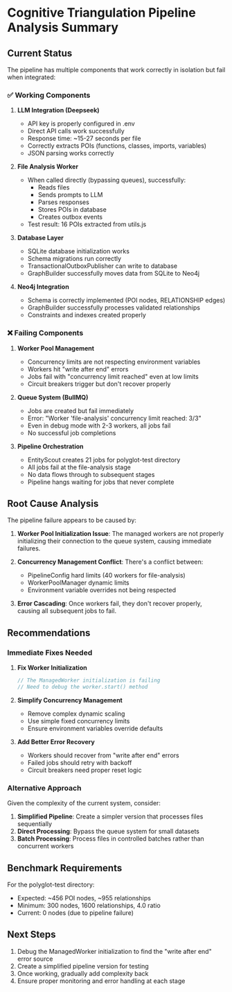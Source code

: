 # Cognitive Triangulation Pipeline Analysis Summary

## Current Status

The pipeline has multiple components that work correctly in isolation but fail when integrated:

### ✅ Working Components

1. **LLM Integration (Deepseek)**
   - API key is properly configured in .env
   - Direct API calls work successfully
   - Response time: ~15-27 seconds per file
   - Correctly extracts POIs (functions, classes, imports, variables)
   - JSON parsing works correctly

2. **File Analysis Worker**
   - When called directly (bypassing queues), successfully:
     - Reads files
     - Sends prompts to LLM
     - Parses responses
     - Stores POIs in database
     - Creates outbox events
   - Test result: 16 POIs extracted from utils.js

3. **Database Layer**
   - SQLite database initialization works
   - Schema migrations run correctly
   - TransactionalOutboxPublisher can write to database
   - GraphBuilder successfully moves data from SQLite to Neo4j

4. **Neo4j Integration**
   - Schema is correctly implemented (POI nodes, RELATIONSHIP edges)
   - GraphBuilder successfully processes validated relationships
   - Constraints and indexes created properly

### ❌ Failing Components

1. **Worker Pool Management**
   - Concurrency limits are not respecting environment variables
   - Workers hit "write after end" errors
   - Jobs fail with "concurrency limit reached" even at low limits
   - Circuit breakers trigger but don't recover properly

2. **Queue System (BullMQ)**
   - Jobs are created but fail immediately
   - Error: "Worker 'file-analysis' concurrency limit reached: 3/3"
   - Even in debug mode with 2-3 workers, all jobs fail
   - No successful job completions

3. **Pipeline Orchestration**
   - EntityScout creates 21 jobs for polyglot-test directory
   - All jobs fail at the file-analysis stage
   - No data flows through to subsequent stages
   - Pipeline hangs waiting for jobs that never complete

## Root Cause Analysis

The pipeline failure appears to be caused by:

1. **Worker Pool Initialization Issue**: The managed workers are not properly initializing their connection to the queue system, causing immediate failures.

2. **Concurrency Management Conflict**: There's a conflict between:
   - PipelineConfig hard limits (40 workers for file-analysis)
   - WorkerPoolManager dynamic limits
   - Environment variable overrides not being respected

3. **Error Cascading**: Once workers fail, they don't recover properly, causing all subsequent jobs to fail.

## Recommendations

### Immediate Fixes Needed

1. **Fix Worker Initialization**
   ```javascript
   // The ManagedWorker initialization is failing
   // Need to debug the worker.start() method
   ```

2. **Simplify Concurrency Management**
   - Remove complex dynamic scaling
   - Use simple fixed concurrency limits
   - Ensure environment variables override defaults

3. **Add Better Error Recovery**
   - Workers should recover from "write after end" errors
   - Failed jobs should retry with backoff
   - Circuit breakers need proper reset logic

### Alternative Approach

Given the complexity of the current system, consider:

1. **Simplified Pipeline**: Create a simpler version that processes files sequentially
2. **Direct Processing**: Bypass the queue system for small datasets
3. **Batch Processing**: Process files in controlled batches rather than concurrent workers

## Benchmark Requirements

For the polyglot-test directory:
- Expected: ~456 POI nodes, ~955 relationships
- Minimum: 300 nodes, 1600 relationships, 4.0 ratio
- Current: 0 nodes (due to pipeline failure)

## Next Steps

1. Debug the ManagedWorker initialization to find the "write after end" error source
2. Create a simplified pipeline version for testing
3. Once working, gradually add complexity back
4. Ensure proper monitoring and error handling at each stage